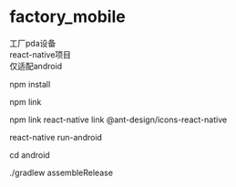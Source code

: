 # factory_mobile
工厂pda设备  
react-native项目  
仅适配android   

npm install      

npm link   

npm link react-native link @ant-design/icons-react-native  

react-native run-android  

cd android  

./gradlew assembleRelease
